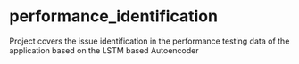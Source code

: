 # performance_identification
Project covers the issue identification in the performance testing data of the application based on the LSTM based Autoencoder
